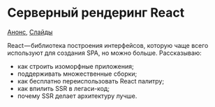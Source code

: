 # Серверный рендеринг React

[Анонс](https://medium.com/piterjs/tour-1-b4a4bf911f56), [Слайды](https://nikolay-govorov.github.io/presentation__react-ssr/)

React — библиотека построения интерфейсов, которую чаще всего используют для создания SPA, но можно больше. Рассказываю:

- как строить изоморфные приложения;
- поддерживать множественные сборки;
- как бесплатно переиспользовать React палитру;
- как впилить SSR в легаси-код;
- почему SSR делает архитектуру лучше.
